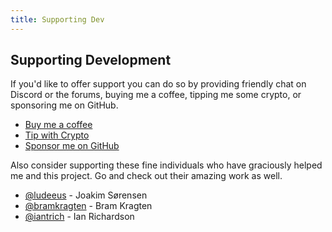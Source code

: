 ```yaml
---
title: Supporting Dev
---
```


## Supporting Development

If you'd like to offer support you can do so by providing friendly chat on Discord or the forums, buying me a coffee, tipping me some crypto, or sponsoring me on GitHub.

- [Buy me a coffee](https://www.buymeacoffee.com/FgwNR2l)
- [Tip with Crypto](https://github.com/sponsors/maykar)
- [Sponsor me on GitHub](https://github.com/sponsors/maykar)

Also consider supporting these fine individuals who have graciously helped me and this project. Go and check out their amazing work as well.

- [@ludeeus](https://github.com/ludeeus) - Joakim Sørensen
- [@bramkragten](https://github.com/bramkragten) - Bram Kragten
- [@iantrich](https://github.com/iantrich) - Ian Richardson
